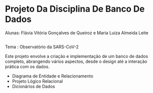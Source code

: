 # Projeto Da Disciplina De Banco De Dados

Alunas: Flávia Vitória Gonçalves de Queiroz e Maria Luiza Almeida Leite

##
Tema : Observatório da SARS-CoV-2

Este projeto envolve a criação e implementação de um banco de dados completo, abrangendo vários aspectos, desde o design até a interação prática com os dados.

- Diagrama de Entidade e Relacionamento
- Projeto Lógico Relacional
- Dicionários de Dados
